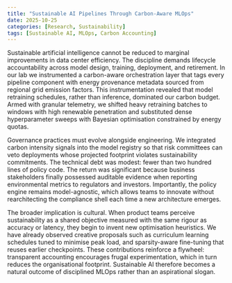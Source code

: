 ```yaml
---
title: "Sustainable AI Pipelines Through Carbon-Aware MLOps"
date: 2025-10-25
categories: [Research, Sustainability]
tags: [Sustainable AI, MLOps, Carbon Accounting]
---
```


Sustainable artificial intelligence cannot be reduced to marginal improvements in data center efficiency. The discipline demands lifecycle accountability across model design, training, deployment, and retirement. In our lab we instrumented a carbon-aware orchestration layer that tags every pipeline component with energy provenance metadata sourced from regional grid emission factors. This instrumentation revealed that model retraining schedules, rather than inference, dominated our carbon budget. Armed with granular telemetry, we shifted heavy retraining batches to windows with high renewable penetration and substituted dense hyperparameter sweeps with Bayesian optimisation constrained by energy quotas.

Governance practices must evolve alongside engineering. We integrated carbon intensity signals into the model registry so that risk committees can veto deployments whose projected footprint violates sustainability commitments. The technical debt was modest: fewer than two hundred lines of policy code. The return was significant because business stakeholders finally possessed auditable evidence when reporting environmental metrics to regulators and investors. Importantly, the policy engine remains model-agnostic, which allows teams to innovate without rearchitecting the compliance shell each time a new architecture emerges.

The broader implication is cultural. When product teams perceive sustainability as a shared objective measured with the same rigour as accuracy or latency, they begin to invent new optimisation heuristics. We have already observed creative proposals such as curriculum learning schedules tuned to minimise peak load, and sparsity-aware fine-tuning that reuses earlier checkpoints. These contributions reinforce a flywheel: transparent accounting encourages frugal experimentation, which in turn reduces the organisational footprint. Sustainable AI therefore becomes a natural outcome of disciplined MLOps rather than an aspirational slogan.
